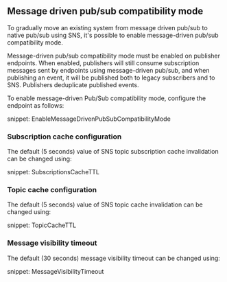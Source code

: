 ## Message driven pub/sub compatibility mode

To gradually move an existing system from message driven pub/sub to native pub/sub using SNS, it's possible to enable message-driven pub/sub compatibility mode.

Message-driven pub/sub compatibility mode must be enabled on publisher endpoints. When enabled, publishers will still consume subscription messages sent by endpoints using message-driven pub/sub, and when publishing an event, it will be published both to legacy subscribers and to SNS. Publishers deduplicate published events.

To enable message-driven Pub/Sub compatibility mode, configure the endpoint as follows:

snippet: EnableMessageDrivenPubSubCompatibilityMode

### Subscription cache configuration

The default (5 seconds) value of SNS topic subscription cache invalidation can be changed using:

snippet: SubscriptionsCacheTTL

### Topic cache configuration

The default (5 seconds) value of SNS topic cache invalidation can be changed using:

snippet: TopicCacheTTL

### Message visibility timeout

The default (30 seconds) message visibility timeout can be changed using:

snippet: MessageVisibilityTimeout